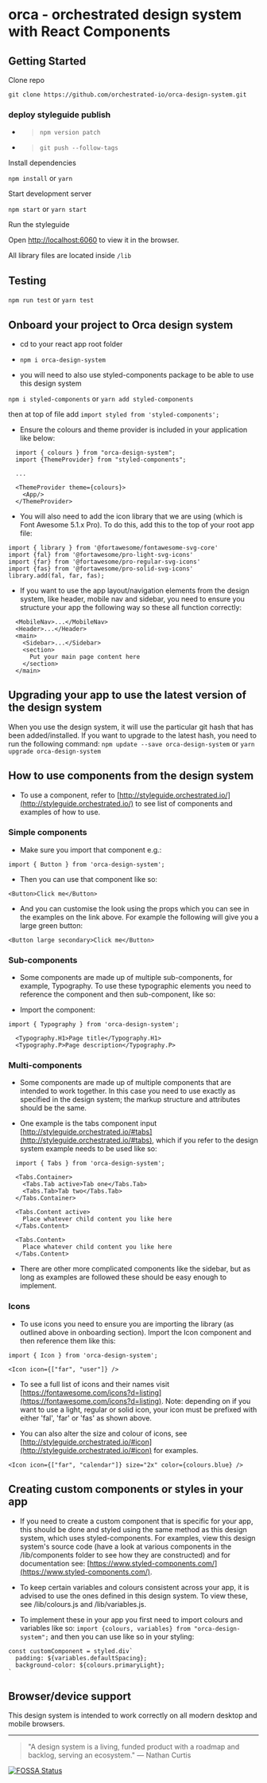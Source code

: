 # orca - orchestrated design system with React Components

## Getting Started

Clone repo

````
git clone https://github.com/orchestrated-io/orca-design-system.git
````

### deploy styleguide publish

- > `npm version patch`
- > `git push --follow-tags`

Install dependencies

`npm install` or `yarn`

Start development server

`npm start` or `yarn start`

Run the styleguide

Open [http://localhost:6060](http://localhost:6060) to view it in the browser.

All library files are located inside `/lib`

## Testing

`npm run test` or `yarn test`

## Onboard your project to Orca design system

- cd to your react app root folder

- `npm i orca-design-system`

- you will need to also use styled-components package to be able to use this design system

`npm i styled-components` or `yarn add styled-components`

then at top of file add `import styled from 'styled-components';`

- Ensure the colours and theme provider is included in your application like below:

```
  import { colours } from "orca-design-system";
  import {ThemeProvider} from "styled-components";

  ...

  <ThemeProvider theme={colours}>
    <App/>
  </ThemeProvider>
```

- You will also need to add the icon library that we are using (which is Font Awesome 5.1.x Pro). To do this, add this to the top of your root app file:

```
import { library } from '@fortawesome/fontawesome-svg-core'
import {fal} from '@fortawesome/pro-light-svg-icons'
import {far} from '@fortawesome/pro-regular-svg-icons'
import {fas} from '@fortawesome/pro-solid-svg-icons'
library.add(fal, far, fas);
```

- If you want to use the app layout/navigation elements from the design system, like header, mobile nav and sidebar, you need to ensure you structure your app the following way so these all function correctly:

```
  <MobileNav>...</MobileNav>
  <Header>...</Header>
  <main>
    <Sidebar>...</Sidebar>
    <section>
      Put your main page content here
    </section>
  </main>
```

## Upgrading your app to use the latest version of the design system

When you use the design system, it will use the particular git hash that has been added/installed. If you want to upgrade to the latest hash, you need to run the following command:
`npm update --save orca-design-system` or `yarn upgrade orca-design-system`

## How to use components from the design system

- To use a component, refer to [http://styleguide.orchestrated.io/](http://styleguide.orchestrated.io/) to see list of components and examples of how to use.

### Simple components

- Make sure you import that component e.g.:

`import { Button } from 'orca-design-system';`

- Then you can use that component like so:

`<Button>Click me</Button>`

- And you can customise the look using the props which you can see in the examples on the link above. For example the following will give you a large green button:

`<Button large secondary>Click me</Button>`

### Sub-components

- Some components are made up of multiple sub-components, for example, Typography. To use these typographic elements you need to reference the component and then sub-component, like so:

- Import the component:

`import { Typography } from 'orca-design-system';`

```
  <Typography.H1>Page title</Typography.H1>
  <Typography.P>Page description</Typography.P>
```

### Multi-components

- Some components are made up of multiple components that are intended to work together. In this case you need to use exactly as specified in the design system; the markup structure and attributes should be the same.

- One example is the tabs component input [http://styleguide.orchestrated.io/#tabs](http://styleguide.orchestrated.io/#tabs), which if you refer to the design system example needs to be used like so:

```
  import { Tabs } from 'orca-design-system';

  <Tabs.Container>
    <Tabs.Tab active>Tab one</Tabs.Tab>
    <Tabs.Tab>Tab two</Tabs.Tab>
  </Tabs.Container>

  <Tabs.Content active>
    Place whatever child content you like here
  </Tabs.Content>

  <Tabs.Content>
    Place whatever child content you like here
  </Tabs.Content>
```

- There are other more complicated components like the sidebar, but as long as examples are followed these should be easy enough to implement.

### Icons

- To use icons you need to ensure you are importing the library (as outlined above in onboarding section). Import the Icon component and then reference them like this:

`import { Icon } from 'orca-design-system';`

`<Icon icon={["far", "user"]} />`

- To see a full list of icons and their names visit [https://fontawesome.com/icons?d=listing](https://fontawesome.com/icons?d=listing). Note: depending on if you want to use a light, regular or solid icon, your icon must be prefixed with either 'fal', 'far' or 'fas' as shown above.

- You can also alter the size and colour of icons, see [http://styleguide.orchestrated.io/#icon](http://styleguide.orchestrated.io/#icon) for examples.

`<Icon icon={["far", "calendar"]} size="2x" color={colours.blue} />`

## Creating custom components or styles in your app

- If you need to create a custom component that is specific for your app, this should be done and styled using the same method as this design system, which uses styled-components. For examples, view this design system's source code (have a look at various components in the /lib/components folder to see how they are constructed) and for documentation see: [https://www.styled-components.com/](https://www.styled-components.com/).

- To keep certain variables and colours consistent across your app, it is advised to use the ones defined in this design system. To view these, see /lib/colours.js and /lib/variables.js. 

- To implement these in your app you first need to import colours and variables like so: `import {colours, variables} from "orca-design-system";` and then you can use like so in your styling: 

```
const customComponent = styled.div`
  padding: ${variables.defaultSpacing};
  background-color: ${colours.primaryLight};
`
``` 

## Browser/device support

This design system is intended to work correctly on all modern desktop and mobile browsers.

---

> "A design system is a living, funded product with a roadmap and backlog, serving an ecosystem." — Nathan Curtis


[![FOSSA Status](https://app.fossa.io/api/projects/git%2Bgithub.com%2Forchestrated-io%2Forca-design-system.svg?type=large)](https://app.fossa.io/projects/git%2Bgithub.com%2Forchestrated-io%2Forca-design-system?ref=badge_large)

